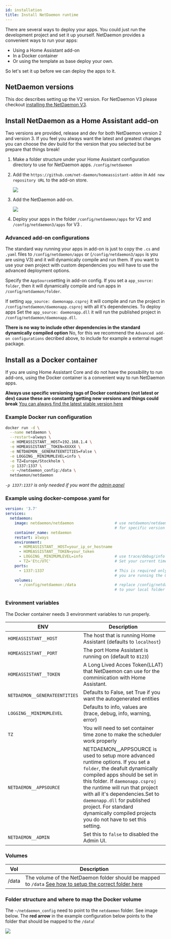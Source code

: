 ```yaml
---
id: installation
title: Install NetDaemon runtime
---
```


There are several ways to deploy your apps. You could just run the development project and set it up yourself. NetDaemon provides a convenient ways to run your apps:
- Using a Home Assistant add-on
- In a Docker container
- Or using the template as base deploy your own.

So let's set it up before we can deploy the apps to it.

## NetDaemon versions
This doc describes setting up the V2 version. For NetDaemon V3 please checkout [installing the NetDaemon V3](v2/started/installation_v3.md).

## Install NetDaemon as a Home Assistant add-on
Two versions are provided, release and dev for both NetDaemon version 2 and version 3. If you feel you always want the latest and greatest changes you can choose the dev build for the version that you selected but be prepare that things break!


1. Make a folder structure under your Home Assistant configuration directory to use for NetDaemon apps. `/config/netdaemon`  
2. Add the `https://github.com/net-daemon/homeassistant-addon` in `Add new repository URL` to the add-on store.

    ![](/img/docs/started/newrepo.png)

3. Add the NetDaemon add-on.

    ![](/img/docs/started/daemon.png)

4. Deploy your apps in the folder `/config/netdaemon/apps` for V2 and `/config/netdaemon3/apps` for V3 .

### Advanced add-on configurations
The standard way running your apps in add-on is just to copy the `.cs` and `.yaml` files to `/config/netdaemon/apps` or (`/config/netdaemon3/apps` is you are using V3) and it will dynamically compile and run them. If you want to use your own project with custom dependencies you will have to use the advanced deployment options. 

Specify the `AppSource`setting in add-on config. If you set a `app_source: folder`, then it will dynamically compile and run apps in `/config/netdaemon/folder`. 

If setting `app_source: daemonapp.csproj` it will compile and run the project in `/config/netdaemon/daemonapp.csproj` with all it's dependencies. To deploy apps Set the `app_source: daemonapp.dll` it will run the published project in `/config/netdaemon/daemonapp.dll`.

**There is no way to include other dependencies in the standard dynamically compiled option** No, for this we recommend the `Advanced add-on configurations` decribed above, to include for example a external nuget package.

## Install as a Docker container
If you are using Home Assistant Core and do not have the possibility to run add-ons, using the Docker container is a convenient way to run NetDaemon apps. 

**Always use specific versioning tags of Docker containers (not latest or dev) cause these are constantly getting new versions and things could break** [You can always find the latest stable version here](https://github.com/net-daemon/netdaemon/releases)

### Example Docker run configuration

```bash
docker run -d \
  --name netdaemon \
  --restart=always \
  -e HOMEASSISTANT__HOST=192.168.1.4 \
  -e HOMEASSISTANT__TOKEN=XXXXX \
  -e NETDAEMON__GENERATEENTITIES=False \
  -e LOGGING__MINIMUMLEVEL=info \
  -e TZ=Europe/Stockholm \
  -p 1337:1337 \
  -v ~/netdaemon_config:/data \
  netdaemon/netdaemon
```
_`-p 1337:1337` is only needed if you want the [admin panel](https://github.com/net-daemon/admin)_

### Example using docker-compose.yaml for
```yaml
version: '3.7'
services:
  netdaemon:
    image: netdaemon/netdaemon                  # use netdaemon/netdaemon:ver 
                                                # for specific version
    container_name: netdaemon
    restart: always
    environment:
      - HOMEASSISTANT__HOST=your_ip_or_hostname
      - HOMEASSISTANT__TOKEN=your_token
      - LOGGING__MINIMUMLEVEL=info              # use trace/debug/info
      - TZ='Etc/UTC'                            # Set your current timezone
    ports:
      - 1337:1337                               # This is required only if 
                                                # you are running the GUI
    volumes:
      - /config/netdaemon:/data                 # replace /config/netdaemon 
                                                # to your local folder
```

### Evironment variables
The Docker container needs 3 environment variables to run properly.

ENV | Description
-- | --
`HOMEASSISTANT__HOST` | The host that is running Home Assistant (defaults to `localhost`)
`HOMEASSISTANT__PORT` | The port Home Assistant is running on (default to `8123`)
`HOMEASSISTANT__TOKEN` | A Long Lived Acces Token(LLAT) that NetDaemon can use for the comminication with Home Assistant.
`NETDAEMON__GENERATEENTITIES` | Defaults to False, set True if you want the autogenerated entities
`LOGGING__MINIMUMLEVEL` | Defaults to info, values are (trace, debug, info, warning, error)
`TZ` | You will need to set container time zone to make the scheduler work properly
`NETDAEMON__APPSOURCE` | NETDAEMON__APPSOURCE is used to setup more advanced runtime options.  If you set a `folder`, the deafult dynamically compiled apps should be set in this folder. If `daemonapp.csproj` the runtime will run that project with all it's dependencies.Set to `daemonapp.dll` for published project. For standard dynamically compiled projects you do not have to set this setting.
`NETDAEMON__ADMIN` | Set this to `false` to disabled the Admin UI.

### Volumes

Vol | Description
-- | --
/data | The volume of the NetDaemon folder should be mapped to `/data` [See how to setup the correct folder here](installation.md#folder-structure-and-where-to-map-the-docker-volume)



### Folder structure and where to map the Docker volume
The `~/netdaemon_config` need to point to the `netdaemon` folder. See image below. The **red arrow** in the example configuration below points to the folder that should be mapped to the `/data`!

![](/img/docs/installation/folder_structure_netdaemon.png)

